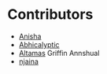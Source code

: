 ﻿# Contributors

<!-- prettier-ignore-start -->
- [Anisha](https://github.com/Anisha7860)
- [Abhicalyptic](https://github.com/abhicalyptic)
- [Altamas](https://github.com/Altamas786)
Griffin Annshual
- [njaina](https://github.com/njaina)



<!-- prettier-ignore-end -->

